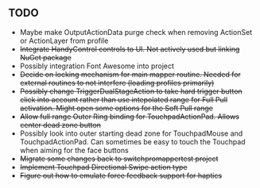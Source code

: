 ## TODO

* Maybe make OutputActionData purge check when removing ActionSet or ActionLayer from profile
* ~~Integrate HandyControl controls to UI. Not actively used but linking NuGet package~~
* Possibly integration Font Awesome into project
* ~~Decide on locking mechanism for main mapper routine. Needed for external
routines to not interfere (loading profiles primarily)~~
* ~~Possibly change TriggerDualStageAction to take hard trigger button
click into account rather than use intepolated range for Full Pull activation.
Might open some options for the Soft Pull range~~
* ~~Allow full range Outer Ring binding for TouchpadActionPad.
Allows center dead zone button~~
* Possibly look into outer starting dead zone for TouchpadMouse and
TouchpadActionPad. Can sometimes be easy to touch the Touchpad when
aiming for the face buttons
* ~~Migrate some changes back to switchpromappertest project~~
* ~~Implement Touchpad Directional Swipe action type~~
* ~~Figure out how to emulate force feedback support for haptics~~

